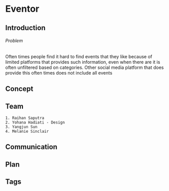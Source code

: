<h1>Eventor</h1>

<h2>Introduction</h2>

<h6>Problem</h6>
Often times people find it hard to find events that they like because of limited platforms that provides such information, even when there are it is often unfiltered based on categories. Other social media platform that does provide this often times does not include all events

<h2>Concept</h2>

<h2>Team</h2>

    1. Raihan Saputra
    2. Yohana Hadiati - Design
    3. Yangjun Sun
    4. Melanie Sinclair

<h2>Communication</h2>

<h2>Plan</h2>

<h2>Tags</h2> 

